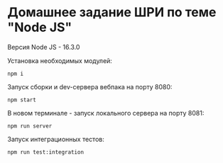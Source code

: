 # Домашнее задание ШРИ по теме "Node JS"

Версия Node JS - 16.3.0

Установка необходимых модулей:
```shell script
npm i
```

Запуск сборки и dev-сервера вебпака на порту 8080:
```shell script
npm start
```

В новом терминале - запуск локального сервера на порту 8081:
```shell script
npm run server
```

Запуск интеграционных тестов:
```shell script
npm run test:integration
```
